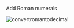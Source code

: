Add Roman numerals 

![convertromantodecimal](https://user-images.githubusercontent.com/33877572/152228630-b34f6b58-cc1d-452f-93e2-6374bf2872ea.JPG)
